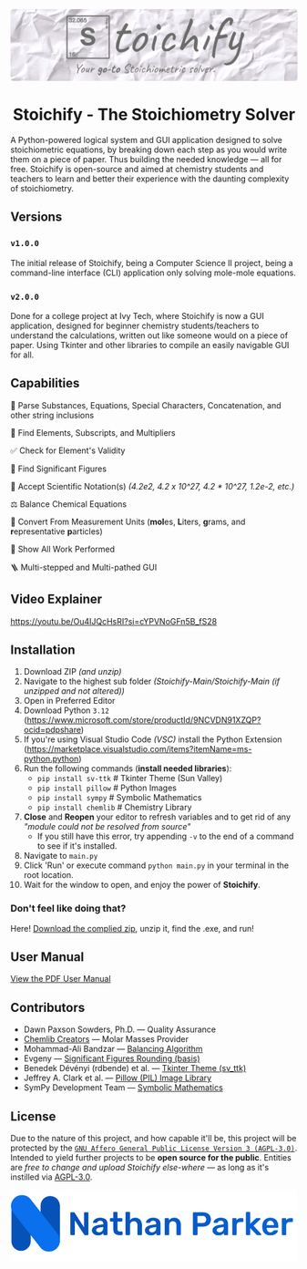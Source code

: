 <p align="center"><img src="images/stoichify_paper_logo.png?raw=true" alt="Stoichify - Your go-to Stoichiometric solver."></p>

<h1 align="center">Stoichify - The Stoichiometry Solver</h1>

A Python-powered logical system and GUI application designed to solve stoichiometric equations, by breaking down each step as you would write them on a piece of paper. Thus building the needed knowledge — all for free. Stoichify is open-source and aimed at chemistry students and teachers to learn and better their experience with the daunting complexity of stoichiometry.

## Versions

### `v1.0.0`
The initial release of Stoichify, being a Computer Science II project, being a command-line interface (CLI) application only solving mole-mole equations. 

### `v2.0.0`
Done for a college project at Ivy Tech, where Stoichify is now a GUI application, designed for beginner chemistry students/teachers to understand the calculations, written out like someone would on a piece of paper. Using Tkinter and other libraries to compile an easily navigable GUI for all.

## Capabilities

📖 Parse Substances, Equations, Special Characters, Concatenation, and other string inclusions

🔎 Find Elements, Subscripts, and Multipliers

✅ Check for Element's Validity

📐 Find Significant Figures

🤝 Accept Scientific Notation(s) _(4.2e2, 4.2 x 10^27, 4.2 * 10^27, 1.2e-2, etc.)_

⚖️ Balance Chemical Equations

🔄️ Convert From Measurement Units (**mol**es, **L**iters, **g**rams, and **r**epresentative **p**articles)

📝 Show All Work Performed

🪜 Multi-stepped and Multi-pathed GUI

## Video Explainer
https://youtu.be/Ou4IJQcHsRI?si=cYPVNoGFn5B_fS28


## Installation
1. Download ZIP *(and unzip)*
2. Navigate to the highest sub folder *(Stoichify-Main/Stoichify-Main (if unzipped and not altered))*
3. Open in Preferred Editor
4. Download Python `3.12` (https://www.microsoft.com/store/productId/9NCVDN91XZQP?ocid=pdpshare)
5. If you're using Visual Studio Code *(VSC)* install the Python Extension (https://marketplace.visualstudio.com/items?itemName=ms-python.python)
6. Run the following commands (**install needed libraries**):
	- `pip install sv-ttk` # Tkinter Theme (Sun Valley)
	- `pip install pillow` # Python Images
	- `pip install sympy` # Symbolic Mathematics
	- `pip install chemlib` # Chemistry Library
7. **Close** and **Reopen** your editor to refresh variables and to get rid of any *"module could not be resolved from source"*
	- If you still have this error, try appending `-v` to the end of a command to see if it's installed.
8. Navigate to `main.py`
9. Click 'Run' or execute command `python main.py` in your terminal in the root location.
10. Wait for the window to open, and enjoy the power of **Stoichify**.

### Don't feel like doing that?
Here! [Download the complied zip](https://github.com/KingPr0o7/Stoichify/releases/tag/v2.0.0), unzip it, find the .exe, and run!

## User Manual
[View the PDF User Manual](./user_manual.pdf)

## Contributors
- Dawn Paxson Sowders, Ph.D. — Quality Assurance
- [Chemlib Creators](https://github.com/harirakul/chemlib) — Molar Masses Provider
- Mohammad-Ali Bandzar — [Balancing Algorithm](https://medium.com/swlh/balancing-chemical-equations-with-python-837518c9075b)
- Evgeny — [Significant Figures Rounding (basis)](https://stackoverflow.com/a/3411435/20617039)
- Benedek Dévényi (rdbende) et al. — [Tkinter Theme (sv_ttk)](https://github.com/rdbende/Sun-Valley-ttk-theme)
- Jeffrey A. Clark et al. — [Pillow (PIL) Image Library](https://github.com/python-pillow/Pillow)
- SymPy Development Team — [Symbolic Mathematics](https://www.sympy.org/en/index.html)

## License
Due to the nature of this project, and how capable it'll be, this project will be protected by the [`GNU Affero General Public License Version 3 (AGPL-3.0)`](./LICENSE). Intended to yield further projects to be **open source for the public**. Entities are *free to change and upload Stoichify else-where* — as long as it's instilled via [AGPL-3.0](./LICENSE). 

<p align="center"><img src="images/np_logo.png?raw=true" alt="Nathan Parker's Logo"></p>
